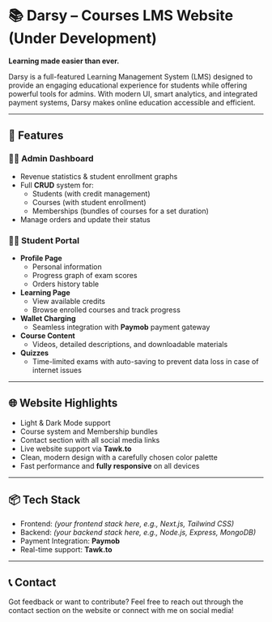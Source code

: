 # 📚 Darsy – Courses LMS Website (Under Development)

**Learning made easier than ever.**

Darsy is a full-featured Learning Management System (LMS) designed to provide an engaging educational experience for students while offering powerful tools for admins. With modern UI, smart analytics, and integrated payment systems, Darsy makes online education accessible and efficient.

---

## 🚀 Features

### 👨‍💼 Admin Dashboard

- Revenue statistics & student enrollment graphs
- Full **CRUD** system for:
  - Students (with credit management)
  - Courses (with student enrollment)
  - Memberships (bundles of courses for a set duration)
- Manage orders and update their status

### 👨‍🎓 Student Portal

- **Profile Page**
  - Personal information
  - Progress graph of exam scores
  - Orders history table
- **Learning Page**
  - View available credits
  - Browse enrolled courses and track progress
- **Wallet Charging**
  - Seamless integration with **Paymob** payment gateway
- **Course Content**
  - Videos, detailed descriptions, and downloadable materials
- **Quizzes**
  - Time-limited exams with auto-saving to prevent data loss in case of internet issues

---

## 🌐 Website Highlights

- Light & Dark Mode support
- Course system and Membership bundles
- Contact section with all social media links
- Live website support via **Tawk.to**
- Clean, modern design with a carefully chosen color palette
- Fast performance and **fully responsive** on all devices

---

## 📦 Tech Stack

- Frontend: _(your frontend stack here, e.g., Next.js, Tailwind CSS)_
- Backend: _(your backend stack here, e.g., Node.js, Express, MongoDB)_
- Payment Integration: **Paymob**
- Real-time support: **Tawk.to**

---

## 📞 Contact

Got feedback or want to contribute? Feel free to reach out through the contact section on the website or connect with me on social media!
